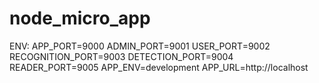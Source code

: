 # node_micro_app


ENV:
APP_PORT=9000
ADMIN_PORT=9001
USER_PORT=9002
RECOGNITION_PORT=9003
DETECTION_PORT=9004
READER_PORT=9005
APP_ENV=development
APP_URL=http://localhost

